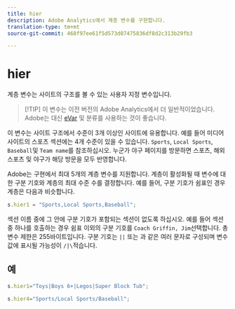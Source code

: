```yaml
---
title: hier
description: Adobe Analytics에서 계층 변수를 구현합니다.
translation-type: tm+mt
source-git-commit: 468f97ee61f5d573d07475836df8d2c313b29fb3

---
```



# hier

계층 변수는 사이트의 구조를 볼 수 있는 사용자 지정 변수입니다.

> [!TIP] 이 변수는 이전 버전의 Adobe Analytics에서 더 일반적이었습니다. Adobe는 대신 [eVar](evar.md) 및 분류를 사용하는 것이 좋습니다.

이 변수는 사이트 구조에서 수준이 3개 이상인 사이트에 유용합니다. 예를 들어 미디어 사이트의 스포츠 섹션에는 4개 수준이 있을 수 있습니다. `Sports`, `Local Sports`, `Baseball`및 `Team name`를 참조하십시오. 누군가 야구 페이지를 방문하면 스포츠, 해외 스포츠 및 야구가 해당 방문을 모두 반영합니다.

Adobe는 구현에서 최대 5개의 계층 변수를 지원합니다. 계층이 활성화될 때 변수에 대한 구분 기호와 계층의 최대 수준 수를 결정합니다. 예를 들어, 구분 기호가 쉼표인 경우 계층은 다음과 비슷합니다.

```js
s.hier1 = "Sports,Local Sports,Baseball";
```

섹션 이름 중에 그 안에 구분 기호가 포함되는 섹션이 없도록 하십시오. 예를 들어 섹션 중 하나를 호출하는 경우 쉼표 이외의 구분 기호를 `Coach Griffin, Jim`선택합니다. 총 변수 제한은 255바이트입니다. 구분 기호는 `||` 또는 과 같은 여러 문자로 구성되며 변수 값에 표시될 가능성이 `/|\`적습니다.

## 예

```js
s.hier1="Toys|Boys 6+|Legos|Super Block Tub";
```

```js
s.hier4="Sports/Local Sports/Baseball";
```
